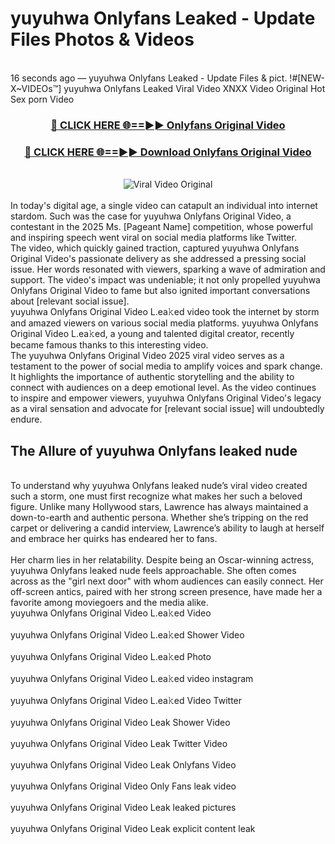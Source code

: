 # yuyuhwa Onlyfans Leaked - Update Files Photos & Videos 
<br>
16 seconds ago — yuyuhwa Onlyfans Leaked - Update Files & pict. !#[NEW-X~VIDEOs™] yuyuhwa Onlyfans Leaked Viral Video XNXX Video Original Hot Sex porn Video
<br>
<div align="center">
<h3><a href="http://freeplayer.one?title=yuyuhwa&ref=25OR" rel="nofollow">🔴 CLICK HERE 🌐==►► Onlyfans Original Video</a></h3>
<h3><a href="http://freeplayer.one?title=yuyuhwa&ref=25OR" rel="nofollow">🔴 CLICK HERE 🌐==►► Download Onlyfans Original Video</a></h3>
<br>
<a href="http://freeplayer.one?title=yuyuhwa&ref=25OR" rel="nofollow" data-target="animated-image.originalLink"><img src="https://i.ibb.co.com/xMMVF88/686577567.gif" alt="Viral Video Original" style="max-width: 100%; display: inline-block;" data-target="animated-image.originalImage"></a>
</div>
<br>
In today's digital age, a single video can catapult an individual into internet stardom. Such was the case for yuyuhwa Onlyfans Original Video, a contestant in the 2025 Ms. [Pageant Name] competition, whose powerful and inspiring speech went viral on social media platforms like Twitter.
<br>
The video, which quickly gained traction, captured yuyuhwa Onlyfans Original Video's passionate delivery as she addressed a pressing social issue. Her words resonated with viewers, sparking a wave of admiration and support. The video's impact was undeniable; it not only propelled yuyuhwa Onlyfans Original Video to fame but also ignited important conversations about [relevant social issue].
<br>
yuyuhwa Onlyfans Original Video L.ea𝚔ed video took the internet by storm and amazed viewers on various social media platforms. yuyuhwa Onlyfans Original Video L.ea𝚔ed, a young and talented digital creator, recently became famous thanks to this interesting video.
<br>
The yuyuhwa Onlyfans Original Video 2025 viral video serves as a testament to the power of social media to amplify voices and spark change. It highlights the importance of authentic storytelling and the ability to connect with audiences on a deep emotional level. As the video continues to inspire and empower viewers, yuyuhwa Onlyfans Original Video's legacy as a viral sensation and advocate for [relevant social issue] will undoubtedly endure.
<br>
<h2>The Allure of yuyuhwa Onlyfans leaked nude</h2>
<br>
To understand why yuyuhwa Onlyfans leaked nude’s viral video created such a storm, one must first recognize what makes her such a beloved figure. Unlike many Hollywood stars, Lawrence has always maintained a down-to-earth and authentic persona. Whether she’s tripping on the red carpet or delivering a candid interview, Lawrence’s ability to laugh at herself and embrace her quirks has endeared her to fans.
<br><br>
Her charm lies in her relatability. Despite being an Oscar-winning actress, yuyuhwa Onlyfans leaked nude feels approachable. She often comes across as the "girl next door" with whom audiences can easily connect. Her off-screen antics, paired with her strong screen presence, have made her a favorite among moviegoers and the media alike.
<br>
yuyuhwa Onlyfans Original Video L.ea𝚔ed Video
<br><br>
yuyuhwa Onlyfans Original Video L.ea𝚔ed Shower Video
<br><br>
yuyuhwa Onlyfans Original Video L.ea𝚔ed Photo
<br><br>
yuyuhwa Onlyfans Original Video L.ea𝚔ed video instagram
<br><br>
yuyuhwa Onlyfans Original Video L.ea𝚔ed Video Twitter
<br><br>
yuyuhwa Onlyfans Original Video Leak Shower Video
<br><br>
yuyuhwa Onlyfans Original Video Leak Twitter Video
<br><br>
yuyuhwa Onlyfans Original Video Leak Onlyfans Video
<br><br>
yuyuhwa Onlyfans Original Video Only Fans leak video
<br><br>
yuyuhwa Onlyfans Original Video Leak leaked pictures
<br><br>
yuyuhwa Onlyfans Original Video Leak explicit content leak